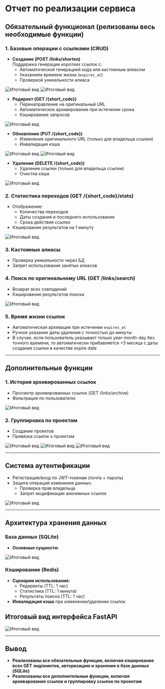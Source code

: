 # Отчет по реализации сервиса

## Обязательный функционал (релизованы весь необходимые функции)

### 1. Базовые операции с ссылками (CRUD)
- **Создание (POST /links/shorten)**  
  Поддержка генерации коротких ссылок с:  
  - Автоматической генерацией кода или кастомным алиасом  
  - Указанием времени жизни (`expires_at`)  
  - Проверкой уникальности алиаса
  
![Итоговый вид](figs/create-links.jpg "Создание ссылки")
![Итоговый вид](figs/create-links-2.jpg "Создание ссылки")

- **Редирект (GET /{short_code})**  
  - Перенаправление на оригинальный URL  
  - Автоматическое архивирование при истечении срока  
  - Кэширование запросов
    
![Итоговый вид](figs/get-links.jpg "Получение ссылки")

- **Обновление (PUT /{short_code})**  
  - Изменение оригинального URL (только для владельца ссылки)  
  - Инвалидация кэша
    
![Итоговый вид](figs/update-links.jpg "Обновление ссылки")
![Итоговый вид](figs/update-links-2.jpg "Обновление ссылки")

- **Удаление (DELETE /{short_code})**  
  - Удаление ссылки (только для владельца ссылки)  
  - Очистка кэша
    
 ![Итоговый вид](figs/delete-links.jpg "Удаление ссылки")

### 2. Статистика переходов (GET /{short_code}/stats)
- Отображение:  
  - Количества переходов  
  - Даты создания и последнего использования  
  - Срока действия ссылки  
- Кэширование результатов на 1 минуту
  
 ![Итоговый вид](figs/get-stats.jpg "Получение статистик для ссылки")

### 3. Кастомные алиасы
- Проверка уникальности через БД  
- Запрет использования занятых алиасов  

### 4. Поиск по оригинальному URL (GET /links/search)
- Возврат всех совпадений  
- Кэширование результатов поиска
  
 ![Итоговый вид](figs/search-links.jpg "Поиск ссылки") 

### 5. Время жизни ссылок
- Автоматическая архивация при истечении `expires_at`  
- Ручное указание даты удаления с точностью до минуты
- В случае, если пользователь указывает только year-month-day без точного времени, то автоматически прибавляется +3 месяца с даты создания ссылки в качестве expire date

---

## Дополнительные функции

### 1. История архивированных ссылок
- Просмотр архивированных ссылок (GET /links/archive)  
- Фильтрация по пользователю
  
![Итоговый вид](figs/get-archive.jpg "Просмотр архива со ссылками")

### 2. Группировка по проектам
- Создание проектов  
- Привязка ссылок к проектам
  
![Итоговый вид](figs/create-project.jpg "Создание проекта")
![Итоговый вид](figs/create-project-2.jpg "Создание проекта")
![Итоговый вид](figs/put-link-to-project.jpg "Кладем ссылку в проект")

---

## Система аутентификации
- Регистрация/вход по JWT-токенам (почта + пароль) 
- Защита операций изменения данных:  
  - Проверка прав владельца  
  - Запрет модификации анонимных ссылок
    
![Итоговый вид](figs/authorize.jpg "Система авторизации")

---

## Архитектура хранения данных

### База данных (SQLite)
- **Основные сущности:**
  
![Итоговый вид](figs/db.jpg "База данных") 


### Кэширование (Redis)
- **Сценарии использования:**  
  - Редиректы (TTL: 1 час)  
  - Статистика (TTL: 1 минута)  
  - Результаты поиска (TTL: 1 час)  
- **Инвалидация кэша** при изменении/удалении ссылок

## Итоговый вид интерфейса FastAPI

![Итоговый вид](figs/overall.jpg "Итоговый вид")

---

## Вывод
- **Реализованы все обязательные функции, включая кэширование всех GET эндпоинтов, авторизацию и хранение в базе дынных (SQLite)**
- **Реализованы все дополнительные функции, включая архиварование ссылок и группировку ссылок по проектам**
